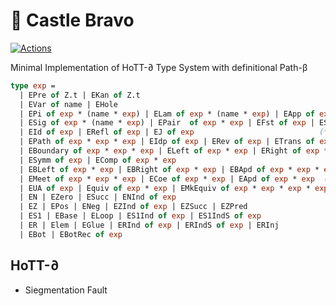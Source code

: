 🧊 Castle Bravo
===============

[![Actions](https://github.com/groupoid/castle.bravo/workflows/OCaml/badge.svg)](https://github.com/groupoid/castle.bravo/actions)

Minimal Implementation of HoTT-∂ Type System with definitional Path-β

```OCaml
type exp =
  | EPre of Z.t | EKan of Z.t                                                 (* cosmos *)
  | EVar of name | EHole                                                   (* variables *)
  | EPi of exp * (name * exp) | ELam of exp * (name * exp) | EApp of exp * exp     (* Π *)
  | ESig of exp * (name * exp) | EPair  of exp * exp | EFst of exp | ESnd of exp   (* Σ *)
  | EId of exp | ERefl of exp | EJ of exp                            (* strict equality *)
  | EPath of exp * exp * exp | EIdp of exp | ERev of exp | ETrans of exp * exp  (* path *)
  | EBoundary of exp * exp * exp | ELeft of exp * exp | ERight of exp * exp        (* ∂ *)
  | ESymm of exp | EComp of exp * exp                                              (* ∂ *)
  | EBLeft of exp * exp | EBRight of exp * exp | EBApd of exp * exp * exp * exp    (* ∂ *)
  | EMeet of exp * exp * exp | ECoe of exp * exp | EApd of exp * exp  (* Kan operations *)
  | EUA of exp | Equiv of exp * exp | EMkEquiv of exp * exp * exp * exp   (* univalence *)
  | EN | EZero | ESucc | ENInd of exp                                              (* N *)
  | EZ | EPos | ENeg | EZInd of exp | EZSucc | EZPred                              (* Z *)
  | ES1 | EBase | ELoop | ES1Ind of exp | ES1IndS of exp                          (* S¹ *)
  | ER | Elem | EGlue | ERInd of exp | ERIndS of exp | ERInj                       (* R *)
  | EBot | EBotRec of exp                                                          (* ⊥ *)
```

HoTT-∂
------

* Siegmentation Fault

